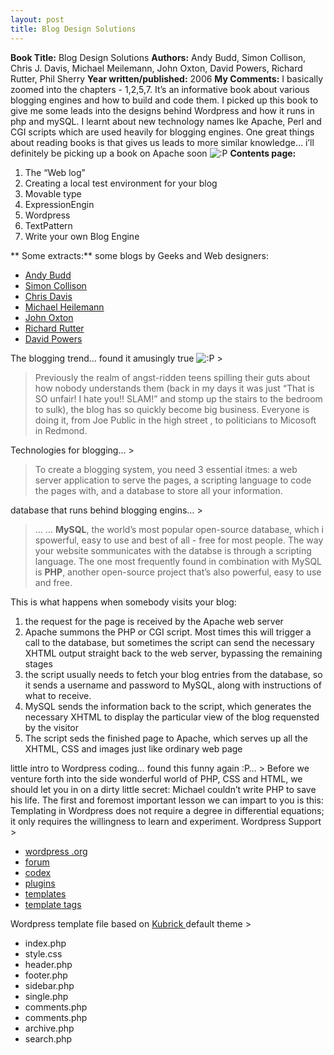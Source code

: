 ```yaml
---
layout: post
title: Blog Design Solutions
---
```


**Book Title:** Blog Design Solutions **Authors:** Andy Budd, Simon Collison, Chris J. Davis, Michael Meilemann, John Oxton, David Powers, Richard Rutter, Phil Sherry **Year written/published:** 2006 **My Comments:** I basically zoomed into the chapters - 1,2,5,7. It’s an informative book about various blogging engines and how to build and code them. I picked up this book to give me some leads into the designs behind Wordpress and how it runs in php and mySQL. I learnt about new technology names lke Apache, Perl and CGI scripts which are used heavily for blogging engines. One great things about reading books is that gives us leads to more similar knowledge… i’ll definitely be picking up a book on Apache soon ![:P](http://buibui.wordpress.com/wp-includes/images/smilies/icon_razz.gif) **Contents page:**

1. The “Web log”
2. Creating a local test environment for your blog
3. Movable type
4. ExpressionEngin
5. Wordpress
6. TextPattern
7. Write your own Blog Engine

** Some extracts:** some blogs by Geeks and Web designers:
- [Andy Budd](http://andybudd.com/)
- [Simon Collison](http://www.colly.com/)
- [Chris Davis](http://www.famousdavispro.com/)
- [Michael Heilemann](http://binarybonsai.com/)
- [John Oxton](http://joshuaink.com/)
- [Richard Rutter](http://clagnut.com/)
- [David Powers](http://japan-interface.co.uk/)

The blogging trend… found it amusingly true ![:P](http://buibui.wordpress.com/wp-includes/images/smilies/icon_razz.gif) >  

> Previously the realm of angst-ridden teens spilling their guts about how nobody understands them (back in my days it was just “That is SO unfair! I hate you!! SLAM!” and stomp up the stairs to the bedroom to sulk), the blog has so quickly become big business. Everyone is doing it, from Joe Public in the high street , to politicians to Micosoft in Redmond.

Technologies for blogging… >  

> To create a blogging system, you need 3 essential itmes: a web server application to serve the pages, a scripting language to code the pages with, and a database to store all your information.

database that runs behind blogging engins… >  

> … … **MySQL**, the world’s most popular open-source database, which i spowerful, easy to use and best of all - free for most people. The way your website sommunicates with the databse is through a scripting language. The one most frequently found in combination with MySQL is **PHP**, another open-source project that’s also powerful, easy to use and free.

This is what happens when somebody visits your blog:
1. the request for the page is received by the Apache web server
2. Apache summons the PHP or CGI script. Most times this will trigger a call to the database, but sometimes the script can send the necessary XHTML output straight back to the web server, bypassing the remaining stages
3. the script usually needs to fetch your blog entries from the database, so it sends a username and password to MySQL, along with instructions of what to receive.
4. MySQL sends the information back to the script, which generates the necessary XHTML to display the particular view of the blog requensted by the visitor
5. The script seds the finished page to Apache, which serves up all the XHTML, CSS and images just like ordinary web page

little intro to Wordpress coding… found this funny again :P… > Before we venture forth into the side wonderful world of PHP, CSS and HTML, we should let you in on a dirty little secret: Michael couldn’t write PHP to save his life. The first and foremost important lesson we can impart to you is this: Templating in Wordpress does not require a degree in differential equations; it only requires the willingness to learn and experiment.
Wordpress Support >  
- [wordpress .org](http://wordpress.org/)
- [forum](http://wordpress.org/support/)
- [codex](http://codex.wordpress.org/Main_Page)
- [plugins](http://wordpress.org/extend/plugins/)
- [templates](http://codex.wordpress.org/Templates)
- [template tags](http://codex.wordpress.org/Template_Tags)

Wordpress template file based on [Kubrick ](http://binarybonsai.com/wordpress/kubrick/)default theme >  
- index.php
- style.css
- header.php
- footer.php
- sidebar.php
- single.php
- comments.php
- comments.php
- archive.php
- search.php
